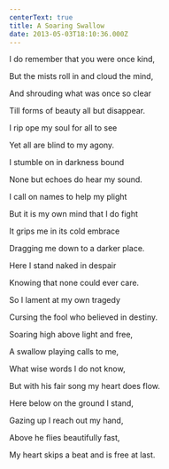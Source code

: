 ```yaml
---
centerText: true
title: A Soaring Swallow
date: 2013-05-03T18:10:36.000Z
---
```

I do remember that you were once kind,

But the mists roll in and cloud the mind,

And shrouding what was once so clear

Till forms of beauty all but disappear.

<div class="break"></div>

I rip ope my soul for all to see

Yet all are blind to my agony.

I stumble on in darkness bound

None but echoes do hear my sound.

<div class="break"></div>

I call on names to help my plight

But it is my own mind that I do fight

It grips me in its cold embrace

Dragging me down to a darker place.

<div class="break"></div>

Here I stand naked in despair

Knowing that none could ever care.

So I lament at my own tragedy

Cursing the fool who believed in destiny.

<div class="break"></div>

<div class="break"></div>

Soaring high above light and free,

A swallow playing calls to me,

What wise words I do not know,

But with his fair song my heart does flow.

<div class="break"></div>

Here below on the ground I stand,

Gazing up I reach out my hand,

Above he flies beautifully fast,

My heart skips a beat and is free at last.


